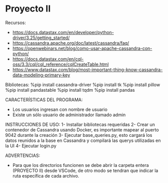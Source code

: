 # Proyecto II

Recursos:
 - https://docs.datastax.com/en/developer/python-driver/3.25/getting_started/
 - https://cassandra.apache.org/doc/latest/cassandra/faq/
 - https://openwebinars.net/blog/como-usar-apache-cassandra-con-python/
 - https://docs.datastax.com/en/cql-oss/3.3/cql/cql_reference/cqlCreateTable.html
 - https://www.datastax.com/blog/most-important-thing-know-cassandra-data-modeling-primary-key

Bibliotecas:
%pip install cassandra-driver
%pip install tk
%pip install pillow
%pip install pandastable
%pip install tqdm
%pip install pandas

CARACTERÍSTICAS DEL PROGRAMA:
- Los usuarios ingresan con nombre de usuario
- Existe un sólo usuario de administrador llamado admin

INSTRUCCIONES DE USO:
1- Installar bibliotecas requeridas
2- Crear un contenedor de Cassandra usando Docker, es importante mapear al puerto 9042 durante la creación
3- Ejecutar base_queries.py, esto cargará los datos reunidos a la base en Cassandra y compilará las querys utilizadas en la UI
4- Ejecutar login.py

ADVERTENCIAS:
- Para que los directorios funcionen se debe abrir la carpeta entera (PROYECTO II) desde VSCode, de otro modo se tendran que indicar la ruta específica de cada archivo.